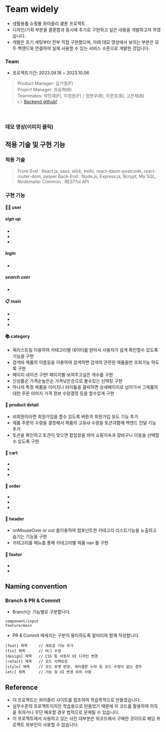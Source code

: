 # Team widely
* 생활용품 쇼핑몰 와이즐리 클론 프로젝트
* 디자인/기획 부분을 클론함과 동시에 추가로 구현하고 싶은 내용을 개발하고자 하였습니다.
* 개발은 초기 세팅부터 전부 직접 구현했으며, 아래 데모 영상에서 보이는 부분은 모두 백앤드와 연결하여 실제 사용할 수 있는 서비스 수준으로 개발한 것입니다.

### Team

* 프로젝트기간: 2023.09.18 ~ 2023.10.06
> Product Manager: 김기영(F) <br />
> Project Manager: 차승혁(B) <br />
> Teammates: 박민재(F), 이청원(F) / 정현우(B), 이준호(B), 고은채(B)<br />
> :point_right: [Backend github!](https://github.com/wecode-bootcamp-korea/49-2nd-widely-backend)
<br />

### 데모 영상(이미지 클릭)


## 적용 기술 및 구현 기능

### 적용 기술
> Front-End : React.js, sass, slick, trello, react-daum-postcode, react-router-dom, swiper
> Back-End : Node.js, Express.js, Bcrypt, My SQL, Nodemailer
> Common : RESTful API

### 구현 기능

#### 👩‍💻 user
##### sign up
*
*
*
##### login
*
##### search user
*
#### :clipboard: main
* 
* 
* 
#### :books: category
* 쿼리스트링 이용하여 카테고리별 데이터를 받아서 사용자가 쉽게 확인할수 있도록 기능을 구현
* 검색바 제품의 이름등을 이용하여 검색하면 검색의 관련된 제품들만 조회가능 하도록 구현
* 페이지 네이션 구현! 페이지별 보여주고싶은 개수를 구현
* 신상품순 가격순높은순 가격낮은순으로 볼수있는 선택창 구현
* 하나의 특정 제품을 이미지나 타이틀을 클릭하면 상세페이지로 넘어가서 그제품의 대한 주문 이미지 가격 정보 수량결정 등을 할수있게 구현
#### 🎁 product detail
* 비회원이라면 회원가입을 할수 있도록 버튼의 회원가입 유도 기능 추가
* 제품 주문의 수량을 결정해서 제품의 고유id 수량을 토큰과함께 백엔드 전달 기능 추가
* 토큰을 확인하고 토큰이 맞으면 팝업창을 띄어 쇼핑지속과 장바구니 이동을 선택할수 있도록 구현
#### 🛒 cart
* 
* 
* 
#### 💸 order
* 
* 
* 
#### :sunrise: header
* onMouseOver or out 를이용하여 컴포넌트한 카테고리 리스트기능을 노출하고 숨기는 기능을 구현
* 카테고리를 메뉴를 통해 카테고리별 제품 nav 를 구현
#### :feet: footer
*
*
## Naming convention

### Branch & PR & Commit

*  Branch는 기능별로 구분합니다.
```
component/input
feature/main
```
  
*  PR & Commit 메세지는 구분이 용이하도록 말머리와 함께 작성합니다. 
```
[feat] 제목     // 새로운 기능 추가
[fix] 제목      // 버그 수정
[design] 제목   // CSS 등 사용자 UI 디자인 변경
[refact] 제목   // 코드 리팩토링
[style] 제목    // 코드 포맷 변경, 세미콜론 누락 등 코드 수정이 없는 경우
[etc] 제목      // 기능 및 UI 변경 외의 사항
```

## Reference

* 이 프로젝트는 와이즐리 사이트를 참조하여 학습목적으로 만들었습니다.
* 실무수준의 프로젝트이지만 학습용으로 만들었기 때문에 이 코드를 활용하여 이득을 취하거나 무단 배포할 경우 법적으로 문제될 수 있습니다.
* 이 프로젝트에서 사용하고 있는 사진 대부분은 위코드에서 구매한 것이므로 해당 프로젝트 외부인이 사용할 수 없습니다.
